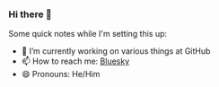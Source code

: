 ### Hi there 👋

Some quick notes while I'm setting this up:

- 🔭 I’m currently working on various things at GitHub
- 📫 How to reach me: <a href="https://bsky.app/profile/shiftkey.online">Bluesky</a>
- 😄 Pronouns: He/Him
